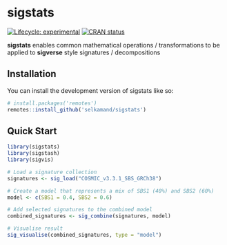 
<!-- README.md is generated from README.Rmd. Please edit that file -->

# sigstats

<!-- badges: start -->

[![Lifecycle:
experimental](https://img.shields.io/badge/lifecycle-experimental-orange.svg)](https://lifecycle.r-lib.org/articles/stages.html#experimental)
[![CRAN
status](https://www.r-pkg.org/badges/version/sigstats)](https://CRAN.R-project.org/package=sigstats)
<!-- badges: end -->

**sigstats** enables common mathematical operations / transformations to
be applied to **sigverse** style signatures / decompositions

## Installation

You can install the development version of sigstats like so:

``` r
# install.packages('remotes')
remotes::install_github('selkamand/sigstats')
```

## Quick Start

``` r
library(sigstats)
library(sigstash)
library(sigvis)

# Load a signature collection
signatures <- sig_load("COSMIC_v3.3.1_SBS_GRCh38")

# Create a model that represents a mix of SBS1 (40%) and SBS2 (60%)
model <- c(SBS1 = 0.4, SBS2 = 0.6)

# Add selected signatures to the combined model
combined_signatures <- sig_combine(signatures, model)

# Visualise result
sig_visualise(combined_signatures, type = "model")
```
